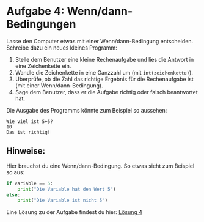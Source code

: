 # Aufgabe 4: Wenn/dann-Bedingungen

Lasse den Computer etwas mit einer Wenn/dann-Bedingung entscheiden. Schreibe dazu ein neues kleines Programm:

 1. Stelle dem Benutzer eine kleine Rechenaufgabe und lies die Antwort in eine Zeichenkette ein.
 1. Wandle die Zeichenkette in eine Ganzzahl um (mit `int(zeichenkette)`).
 1. Überprüfe, ob die Zahl das richtige Ergebnis für die Rechenaufgabe ist (mit einer Wenn/dann-Bedingung).
 1. Sage dem Benutzer, dass er die Aufgabe richtig oder falsch beantwortet hat.
 
Die Ausgabe des Programms könnte zum Beispiel so aussehen:
```
Wie viel ist 5+5?
10
Das ist richtig!
```


## Hinweise:

Hier brauchst du eine Wenn/dann-Bedingung. So etwas sieht zum Beispiel so aus:

```python
if variable == 5:
    print("Die Variable hat den Wert 5")
else:
    print("Die Variable ist nicht 5")
```


Eine Lösung zu der Aufgabe findest du hier: [Lösung 4](loesung4.py)

